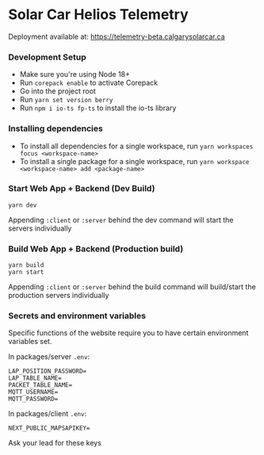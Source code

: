 # Solar Car Helios Telemetry

Deployment available at: https://telemetry-beta.calgarysolarcar.ca

### Development Setup
- Make sure you're using Node 18+
- Run `corepack enable` to activate Corepack
- Go into the project root
- Run `yarn set version berry`
- Run `npm i io-ts fp-ts` to install the io-ts library

### Installing dependencies

- To install all dependencies for a single workspace, run `yarn workspaces focus <workspace-name>`
- To install a single package for a single workspace, run `yarn workspace <workspace-name> add <package-name>`

### Start Web App + Backend (Dev Build)

```
yarn dev
```

Appending `:client` or `:server` behind the dev command will start the servers individually

### Build Web App + Backend (Production build)

```
yarn build
yarn start
```
Appending `:client` or `:server` behind the build command will build/start the production servers individually

### Secrets and environment variables

Specific functions of the website require you to have certain environment variables set.

In packages/server `.env`:

```
LAP_POSITION_PASSWORD=
LAP_TABLE_NAME=
PACKET_TABLE_NAME=
MQTT_USERNAME=
MQTT_PASSWORD=
```

In packages/client `.env`:


```
NEXT_PUBLIC_MAPSAPIKEY=
```

Ask your lead for these keys
